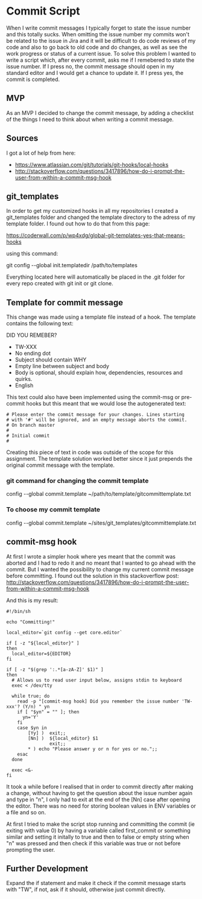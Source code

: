 # Commit Script
When I write commit messages I typically forget to state the issue number and this totally sucks. When omitting the issue number my commits won't be related to the issue in Jira and it will be difficult to do code reviews of my code and also to go back to old code and do changes, as well as see the work progress or status of a current issue.
To solve this problem I wanted to write a script which, after every commit, asks me if I remebered to state the issue number. If I press no, the commit message should open in my standard editor and I would get a chance to update it. If I press yes, the commit is completed.

## MVP
As an MVP I decided to change the commit message, by adding a checklist of the things I need to think about when writing a commit message.

## Sources
I got a lot of help from here:

  * https://www.atlassian.com/git/tutorials/git-hooks/local-hooks
  * http://stackoverflow.com/questions/3417896/how-do-i-prompt-the-user-from-within-a-commit-msg-hook

## git_templates
In order to get my customized hooks in all my repositories I created a git_templates folder and changed the template directory to the adress of my template folder. I found out how to do that from this page:

  https://coderwall.com/p/wp4xdg/global-git-templates-yes-that-means-hooks

using this command:

  git config --global init.templatedir /path/to/templates

Everything located here will automatically be placed in the .git folder for every repo created with git init or git clone.

## Template for commit message

This change was made using a template file instead of a hook.
The template contains the following text:

   DID YOU REMEBER?

   * TW-XXX
   * No ending dot
   * Subject should contain WHY
   * Empty line between subject and body
   * Body is optional, should explain how, dependencies, resources and quirks.
   * English

This text could also have been implemented using the commit-msg or pre-commit hooks but this meant that we would lose the autogenerated text:

    # Please enter the commit message for your changes. Lines starting
    # with '#' will be ignored, and an empty message aborts the commit.
    # On branch master
    #
    # Initial commit
    #

Creating this piece of text in code was outside of the scope for this assignment.
The template solution worked better since it just prepends the original commit message with the template.

### git command for changing the commit template
  config --global commit.template ~/path/to/template/gitcommittemplate.txt

### To choose my commit template
  config --global commit.template ~/sites/git_templates/gitcommittemplate.txt

## commit-msg hook
At first I wrote a simpler hook where yes meant that the commit was aborted and I had to redo it and no meant that I wanted to go ahead with the commit.
But I wanted the possibility to change my current commit message before committing. I found out the solution in this stackoverflow post:
  http://stackoverflow.com/questions/3417896/how-do-i-prompt-the-user-from-within-a-commit-msg-hook

And this is my result:

    #!/bin/sh

    echo "Committing!"

    local_editor=`git config --get core.editor`

    if [ -z "${local_editor}" ]
    then
      local_editor=${EDITOR}
    fi

    if [ -z "$(grep ':.*[a-zA-Z]' $1)" ]
    then
      # Allows us to read user input below, assigns stdin to keyboard
      exec < /dev/tty

      while true; do
        read -p "[commit-msg hook] Did you remember the issue number 'TW-xxx'? (Y/n) " yn
        if [ "$yn" = "" ]; then
          yn='Y'
        fi
        case $yn in
            [Yy] )  exit;;
            [Nn] )  ${local_editor} $1
                    exit;;
            * ) echo "Please answer y or n for yes or no.";;
        esac
      done

      exec <&-
    fi

It took a while before I realised that in order to commit directly after making a change, without having to get the question about the issue number again and type in "n", I only had to exit at the end of the [Nn] case after opening the editor. There was no need for storing boolean values in ENV variables or a file and so on.

At first I tried to make the script stop running and committing the commit (ie exiting with value 0) by having a variable called first_commit or something similar and setting it initally to true and then to false or empty string when "n" was pressed and then check if this variable was true or not before prompting the user.


## Further Development
Expand the if statement and make it check if the commit message starts with "TW", if not, ask if it should, otherwise just commit directly.

